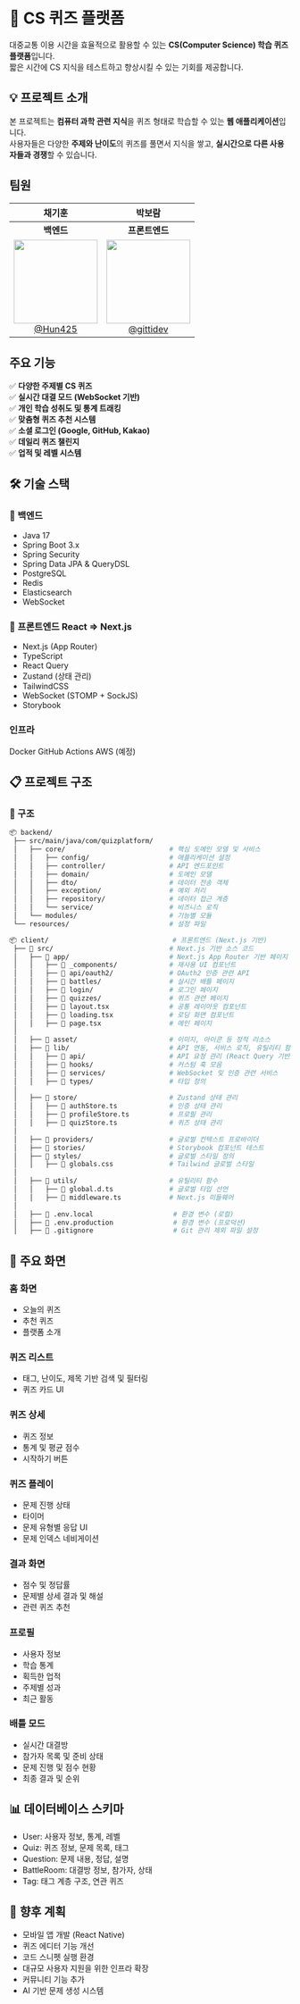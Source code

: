 # 🧠 CS 퀴즈 플랫폼

대중교통 이용 시간을 효율적으로 활용할 수 있는 **CS(Computer Science) 학습 퀴즈 플랫폼**입니다.  
짧은 시간에 CS 지식을 테스트하고 향상시킬 수 있는 기회를 제공합니다.

## 💡 프로젝트 소개
본 프로젝트는 **컴퓨터 과학 관련 지식**을 퀴즈 형태로 학습할 수 있는 **웹 애플리케이션**입니다.  
사용자들은 다양한 **주제와 난이도**의 퀴즈를 풀면서 지식을 쌓고, **실시간으로 다른 사용자들과 경쟁**할 수 있습니다.

## 팀원
| **채기훈** | **박보람** |
| :------: | :------: |
| **백엔드** | **프론트엔드** |
| [<img src="https://avatars.githubusercontent.com/Hun425?v=4" height=150 width=150><br/> @Hun425](https://github.com/Hun425) | [<img src="https://github.com/gittidev.png" height=150 width=150><br/> @gittidev](https://github.com/gittidev) | [<img src="https://github.com/example.png" height=150 width=150><br/> @example](https://github.com/example) |

## 주요 기능

✅ **다양한 주제별 CS 퀴즈**  
✅ **실시간 대결 모드 (WebSocket 기반)**  
✅ **개인 학습 성취도 및 통계 트래킹**  
✅ **맞춤형 퀴즈 추천 시스템**  
✅ **소셜 로그인 (Google, GitHub, Kakao)**  
✅ **데일리 퀴즈 챌린지**  
✅ **업적 및 레벨 시스템**  


## 🛠 기술 스택
### 🔹 **백엔드**
- Java 17  
- Spring Boot 3.x  
- Spring Security  
- Spring Data JPA & QueryDSL  
- PostgreSQL  
- Redis  
- Elasticsearch  
- WebSocket  

### 🔹 **프론트엔드** React => Next.js
- Next.js (App Router)  
- TypeScript  
- React Query  
- Zustand (상태 관리)  
- TailwindCSS  
- WebSocket (STOMP + SockJS)  
- Storybook  

### 인프라

Docker
GitHub Actions
AWS (예정)

## 📋 프로젝트 구조

### **📌 구조**
```bash
📦 backend/
 ├── src/main/java/com/quizplatform/
 │   ├── core/                          # 핵심 도메인 모델 및 서비스
 │   │   ├── config/                    # 애플리케이션 설정
 │   │   ├── controller/                # API 엔드포인트
 │   │   ├── domain/                    # 도메인 모델
 │   │   ├── dto/                       # 데이터 전송 객체
 │   │   ├── exception/                 # 예외 처리
 │   │   ├── repository/                # 데이터 접근 계층
 │   │   └── service/                   # 비즈니스 로직
 │   └── modules/                       # 기능별 모듈
 └── resources/                         # 설정 파일

📦 client/                               # 프론트엔드 (Next.js 기반)
 ├── 📂 src/                             # Next.js 기반 소스 코드
 │   ├── 📂 app/                         # Next.js App Router 기반 페이지 구성
 │   │   ├── 📂 _components/             # 재사용 UI 컴포넌트
 │   │   ├── 📂 api/oauth2/              # OAuth2 인증 관련 API
 │   │   ├── 📂 battles/                 # 실시간 배틀 페이지
 │   │   ├── 📂 login/                   # 로그인 페이지
 │   │   ├── 📂 quizzes/                 # 퀴즈 관련 페이지
 │   │   ├── 📝 layout.tsx               # 공통 레이아웃 컴포넌트
 │   │   ├── 📝 loading.tsx              # 로딩 화면 컴포넌트
 │   │   ├── 📝 page.tsx                 # 메인 페이지
 │
 │   ├── 📂 asset/                       # 이미지, 아이콘 등 정적 리소스
 │   ├── 📂 lib/                         # API 연동, 서비스 로직, 유틸리티 함수
 │   │   ├── 📂 api/                     # API 요청 관리 (React Query 기반)
 │   │   ├── 📂 hooks/                   # 커스텀 훅 모음
 │   │   ├── 📂 services/                # WebSocket 및 인증 관련 서비스
 │   │   ├── 📂 types/                   # 타입 정의
 │
 │   ├── 📂 store/                       # Zustand 상태 관리
 │   │   ├── 📝 authStore.ts             # 인증 상태 관리
 │   │   ├── 📝 profileStore.ts          # 프로필 관리
 │   │   ├── 📝 quizStore.ts             # 퀴즈 상태 관리
 │
 │   ├── 📂 providers/                   # 글로벌 컨텍스트 프로바이더
 │   ├── 📂 stories/                     # Storybook 컴포넌트 테스트
 │   ├── 📂 styles/                      # 글로벌 스타일 정의
 │   │   ├── 📝 globals.css              # Tailwind 글로벌 스타일
 │
 │   ├── 📂 utils/                       # 유틸리티 함수
 │   │   ├── 📝 global.d.ts              # 글로벌 타입 선언
 │   │   ├── 📝 middleware.ts            # Next.js 미들웨어
 │
 │   ├── 📝 .env.local                    # 환경 변수 (로컬)
 │   ├── 📝 .env.production               # 환경 변수 (프로덕션)
 │   ├── 📝 .gitignore                    # Git 관리 제외 파일 설정

```

## 📱 주요 화면
### 홈 화면

- 오늘의 퀴즈
- 추천 퀴즈
- 플랫폼 소개

### 퀴즈 리스트

- 태그, 난이도, 제목 기반 검색 및 필터링
- 퀴즈 카드 UI

### 퀴즈 상세

- 퀴즈 정보
- 통계 및 평균 점수
- 시작하기 버튼

### 퀴즈 플레이

- 문제 진행 상태
- 타이머
- 문제 유형별 응답 UI
- 문제 인덱스 네비게이션

### 결과 화면

- 점수 및 정답률
- 문제별 상세 결과 및 해설
- 관련 퀴즈 추천

### 프로필

- 사용자 정보
- 학습 통계
- 획득한 업적
- 주제별 성과
- 최근 활동

### 배틀 모드

- 실시간 대결방
- 참가자 목록 및 준비 상태
- 문제 진행 및 점수 현황
- 최종 결과 및 순위


## 📊 데이터베이스 스키마

- User: 사용자 정보, 통계, 레벨
- Quiz: 퀴즈 정보, 문제 목록, 태그
- Question: 문제 내용, 정답, 설명
- BattleRoom: 대결방 정보, 참가자, 상태
- Tag: 태그 계층 구조, 연관 퀴즈

## 🚀 향후 계획

- 모바일 앱 개발 (React Native)
- 퀴즈 에디터 기능 개선
- 코드 스니펫 실행 환경
- 대규모 사용자 지원을 위한 인프라 확장
- 커뮤니티 기능 추가
- AI 기반 문제 생성 시스템



